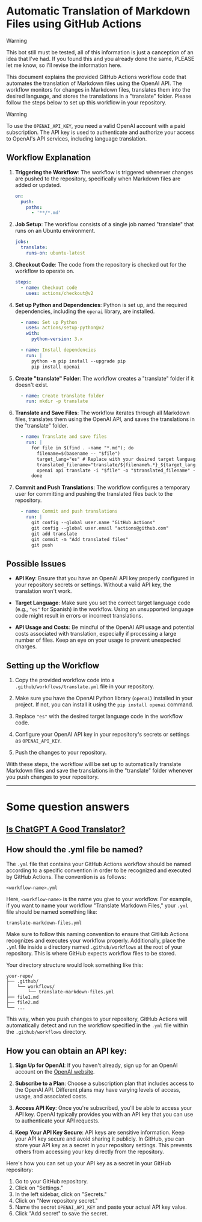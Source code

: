# Automatic Translation of Markdown Files using GitHub Actions

> [!WARNING]  
> This bot still must be tested, all of this information is just a canception of an idea that I've had. If you found this and you already done the same, PLEASE let me know, so I'll revise the information here.

This document explains the provided GitHub Actions workflow code that automates the translation of Markdown files using the OpenAI API. The workflow monitors for changes in Markdown files, translates them into the desired language, and stores the translations in a "translate" folder. Please follow the steps below to set up this workflow in your repository.

> [!WARNING]  
> To use the `OPENAI_API_KEY`, you need a valid OpenAI account with a paid subscription. The API key is used to authenticate and authorize your access to OpenAI's API services, including language translation.

## Workflow Explanation

1.  **Triggering the Workflow**: The workflow is triggered whenever changes are pushed to the repository, specifically when Markdown files are added or updated.
    
    ```yaml
    on:
      push:
        paths:
          - '**/*.md'
    ```
    
2.  **Job Setup**: The workflow consists of a single job named "translate" that runs on an Ubuntu environment.
    
    ```yaml
    jobs:
      translate:
        runs-on: ubuntu-latest
    ```
    
3.  **Checkout Code**: The code from the repository is checked out for the workflow to operate on.
    
    ```yaml
    steps:
      - name: Checkout code
        uses: actions/checkout@v2
    ```
    
4.  **Set up Python and Dependencies**: Python is set up, and the required dependencies, including the `openai` library, are installed.
    
    ```yaml
      - name: Set up Python
        uses: actions/setup-python@v2
        with:
          python-version: 3.x
    
      - name: Install dependencies
        run: |
          python -m pip install --upgrade pip
          pip install openai
    ```
    
5.  **Create "translate" Folder**: The workflow creates a "translate" folder if it doesn't exist.
    
    ```yaml
      - name: Create translate folder
        run: mkdir -p translate
    ```
    
6.  **Translate and Save Files**: The workflow iterates through all Markdown files, translates them using the OpenAI API, and saves the translations in the "translate" folder.
    
    ```yaml
      - name: Translate and save files
        run: |
          for file in $(find . -name "*.md"); do
            filename=$(basename -- "$file")
            target_lang="es" # Replace with your desired target language code
            translated_filename="translate/${filename%.*}_${target_lang}.md"
            openai api translate -i "$file" -o "$translated_filename" --target-language "$target_lang"
          done
    ```
    
7.  **Commit and Push Translations**: The workflow configures a temporary user for committing and pushing the translated files back to the repository.
    
    ```yaml
      - name: Commit and push translations
        run: |
          git config --global user.name "GitHub Actions"
          git config --global user.email "actions@github.com"
          git add translate
          git commit -m "Add translated files"
          git push
    ```
    

## Possible Issues

-   **API Key**: Ensure that you have an OpenAI API key properly configured in your repository secrets or settings. Without a valid API key, the translation won't work.
    
-   **Target Language**: Make sure you set the correct target language code (e.g., `"es"` for Spanish) in the workflow. Using an unsupported language code might result in errors or incorrect translations.
    
-   **API Usage and Costs**: Be mindful of the OpenAI API usage and potential costs associated with translation, especially if processing a large number of files. Keep an eye on your usage to prevent unexpected charges.
    

## Setting up the Workflow

1.  Copy the provided workflow code into a `.github/workflows/translate.yml` file in your repository.
    
2.  Make sure you have the OpenAI Python library (`openai`) installed in your project. If not, you can install it using the `pip install openai` command.
    
3.  Replace `"es"` with the desired target language code in the workflow code.
    
4.  Configure your OpenAI API key in your repository's secrets or settings as `OPENAI_API_KEY`.
    
5.  Push the changes to your repository.
    

With these steps, the workflow will be set up to automatically translate Markdown files and save the translations in the "translate" folder whenever you push changes to your repository.

---

# Some question answers

## [Is ChatGPT A Good Translator?](https://github.com/wxjiao/Is-ChatGPT-A-Good-Translator#----is-chatgpt-a-good-translator----)

## How should the .yml file be named?

The `.yml` file that contains your GitHub Actions workflow should be named according to a specific convention in order to be recognized and executed by GitHub Actions. The convention is as follows:

```
<workflow-name>.yml
```

Here, `<workflow-name>` is the name you give to your workflow. For example, if you want to name your workflow "Translate Markdown Files," your `.yml` file should be named something like:

```
translate-markdown-files.yml
```

Make sure to follow this naming convention to ensure that GitHub Actions recognizes and executes your workflow properly. Additionally, place the `.yml` file inside a directory named `.github/workflows` at the root of your repository. This is where GitHub expects workflow files to be stored.

Your directory structure would look something like this:

```
your-repo/
├── .github/
│   └── workflows/
│       └── translate-markdown-files.yml
├── file1.md
├── file2.md
└── ...
```

This way, when you push changes to your repository, GitHub Actions will automatically detect and run the workflow specified in the `.yml` file within the `.github/workflows` directory.

## How you can obtain an API key:

1.  **Sign Up for OpenAI**: If you haven't already, sign up for an OpenAI account on the [OpenAI website](https://www.openai.com/).

2.  **Subscribe to a Plan**: Choose a subscription plan that includes access to the OpenAI API. Different plans may have varying levels of access, usage, and associated costs.

3.  **Access API Key**: Once you're subscribed, you'll be able to access your API key. OpenAI typically provides you with an API key that you can use to authenticate your API requests.

4.  **Keep Your API Key Secure**: API keys are sensitive information. Keep your API key secure and avoid sharing it publicly. In GitHub, you can store your API key as a secret in your repository settings. This prevents others from accessing your key directly from the repository.

Here's how you can set up your API key as a secret in your GitHub repository:

1.  Go to your GitHub repository.
2.  Click on "Settings."
3.  In the left sidebar, click on "Secrets."
4.  Click on "New repository secret."
5.  Name the secret `OPENAI_API_KEY` and paste your actual API key value.
6.  Click "Add secret" to save the secret.